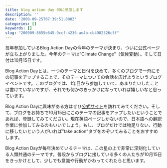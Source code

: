 ```yaml
---
title: blog action day 09に参加します
description: ''
date: '2009-09-25T07:39:51.000Z'
categories: []
keywords: []
slug: "200909-8655e645-9ccf-4236-ae4b-cb4982326c5f"
---
```

毎年参加しているBlog Action Dayの今年のテーマが決まり、ついに公式ページが立ち上がりました。今年のテーマは”Climate Change”（気候変動）。そして日付は10月15日です。

Blog Action Dayとは、一つのテーマと日付を決めて、多くのブログで一斉にその記事をアップすることで、そのテーマについての会話を広げようというブログイベントです。このブログでは、1年目から参加していて、あまりたいしたことは書けていないですが、それでも何かのきっかけになっていれば嬉しいなと思っています。

Blog Action Dayに興味がある方はぜひ[公式サイト](http://www.blogactionday.org/)を訪れてみてください。そして、ブログをお持ちで10月15日にこのテーマの記事をアップしたいということであれば、登録してみてください。現在英語ページしかないので、日本語への翻訳作業に参加してみるのもいいでしょう。もし、ブログだけでは物足りない、行動に移したいという人がいれば”take action”タブをのぞいてみることをおすすめします。

Blog Action Dayが毎年決めているテーマは、この星の上で非常に深刻化している人類共通のテーマです。普段からブログに接している多くの人たちが10月15日をきっかけとして、少しでも意識や行動がかわってくれたらと思います。